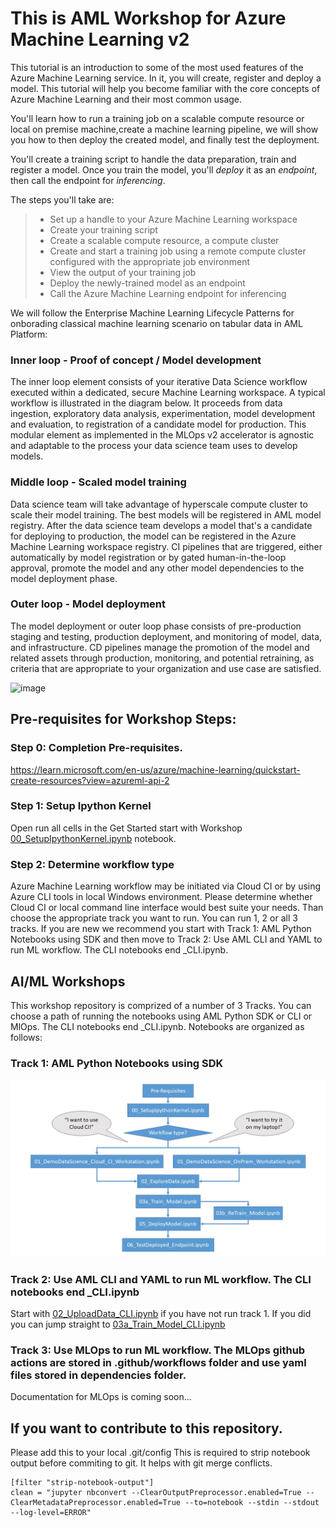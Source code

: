 # This is AML Workshop for Azure Machine Learning v2
   
This tutorial is an introduction to some of the most used features of the Azure Machine Learning service.  In it, you will create, register and deploy a model. This tutorial will help you become familiar with the core concepts of Azure Machine Learning and their most common usage. 

You'll learn how to run a training job on a scalable compute resource or local on premise machine,create a machine learning pipeline, we will show you how to then deploy the created model, and finally test the deployment.

You'll create a training script to handle the data preparation, train and register a model. Once you train the model, you'll *deploy* it as an *endpoint*, then call the endpoint for *inferencing*.

The steps you'll take are:

> * Set up a handle to your Azure Machine Learning workspace 
> * Create your training script
> * Create a scalable compute resource, a compute cluster 
> * Create and start a training job using a remote compute cluster configured with the appropriate job environment
> * View the output of your training job
> * Deploy the newly-trained model as an endpoint
> * Call the Azure Machine Learning endpoint for inferencing


We will follow the Enterprise Machine Learning Lifecycle Patterns for onborading classical machine learning scenario on tabular data in AML Platform:

### Inner loop - Proof of concept / Model development

The inner loop element consists of your iterative Data Science workflow executed within a dedicated, secure Machine Learning workspace. A typical workflow is illustrated in the diagram below. It proceeds from data ingestion, exploratory data analysis, experimentation, model development and evaluation, to registration of a candidate model for production. This modular element as implemented in the MLOps v2 accelerator is agnostic and adaptable to the process your data science team uses to develop models.


### Middle loop - Scaled model training

Data science team will take advantage of hyperscale compute cluster to scale their model training.  The best models will be registered in AML model registry. After the data science team develops a model that's a candidate for deploying to production, the model can be registered in the Azure Machine Learning workspace registry. CI pipelines that are triggered, either automatically by model registration or by gated human-in-the-loop approval, promote the model and any other model dependencies to the model deployment phase.



### Outer loop - Model deployment 

The model deployment or outer loop phase consists of pre-production staging and testing, production deployment, and monitoring of model, data, and infrastructure. CD pipelines manage the promotion of the model and related assets through production, monitoring, and potential retraining, as criteria that are appropriate to your organization and use case are satisfied.

![image](https://github.com/azeltov/aigbb-aml-bootcamp/assets/5873303/e0575c72-2c32-4c83-9660-82c34993027b)

## Pre-requisites for Workshop Steps: 

### Step 0: Completion Pre-requisites.
https://learn.microsoft.com/en-us/azure/machine-learning/quickstart-create-resources?view=azureml-api-2

### Step 1: Setup Ipython Kernel
Open run all cells in the Get Started start with Workshop [00_SetupIpythonKernel.ipynb](00_SetupIpythonKernel.ipynb) notebook. 

### Step 2: Determine workflow type
Azure Machine Learning workflow may be initiated via Cloud CI or by using Azure CLI tools in local Windows environment.  Please determine whether Cloud CI or local command line interface would best suite your needs. Than choose the appropriate track you want to run. You can run 1, 2 or all 3 tracks. If you are new we recommend you start with Track 1: AML Python Notebooks using SDK and then move to Track 2: Use AML CLI and YAML to run ML workflow. The CLI notebooks end _CLI.ipynb.


## AI/ML Workshops

This workshop repository is comprized of a number of 3 Tracks. You can choose a path of running the notebooks using AML Python SDK or CLI or MlOps. The CLI notebooks end _CLI.ipynb.   Notebooks are organized as follows: 


### Track 1: AML Python Notebooks using SDK

![image](media/ai_workflow_workshops.jpg)

### Track 2: Use AML CLI and YAML to run ML workflow. The CLI notebooks end _CLI.ipynb

Start with [02_UploadData_CLI.ipynb](02_UploadData_CLI.ipynb) if you have not run track 1. If you did you can jump straight to [03a_Train_Model_CLI.ipynb](03a_Train_Model_CLI.ipynb)

### Track 3: Use MLOps to run ML workflow. The MLOps github actions are stored in .github/workflows folder and use yaml files stored in dependencies folder.

Documentation for MLOps is coming soon...


## If you want to contribute to this repository. 

Please add this to your local .git/config  This is required to strip notebook output before commiting to git. It helps with git merge conflicts.

```
[filter "strip-notebook-output"]
clean = "jupyter nbconvert --ClearOutputPreprocessor.enabled=True --ClearMetadataPreprocessor.enabled=True --to=notebook --stdin --stdout --log-level=ERROR"
```




